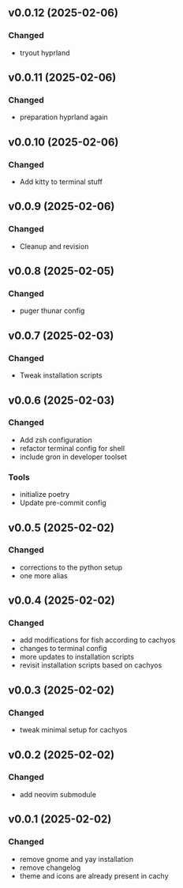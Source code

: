 ## v0.0.12 (2025-02-06)

### Changed

- tryout hyprland

## v0.0.11 (2025-02-06)

### Changed

- preparation hyprland again

## v0.0.10 (2025-02-06)

### Changed

- Add kitty to terminal stuff

## v0.0.9 (2025-02-06)

### Changed

- Cleanup and revision

## v0.0.8 (2025-02-05)

### Changed

-  puger thunar config

## v0.0.7 (2025-02-03)

### Changed

- Tweak installation scripts

## v0.0.6 (2025-02-03)

### Changed

- Add zsh configuration
- refactor terminal config for shell
- include gron in developer toolset

### Tools

- initialize poetry
- Update pre-commit config

## v0.0.5 (2025-02-02)

### Changed

- corrections to the python setup
- one more alias

## v0.0.4 (2025-02-02)

### Changed

- add modifications for fish according to cachyos
- changes to terminal config
- more updates to installation scripts
- revisit installation scripts based on cachyos

## v0.0.3 (2025-02-02)

### Changed

- tweak minimal setup for cachyos

## v0.0.2 (2025-02-02)

### Changed

- add neovim submodule

## v0.0.1 (2025-02-02)

### Changed

- remove gnome and yay installation
- remove changelog
- theme and icons are already present in cachy
